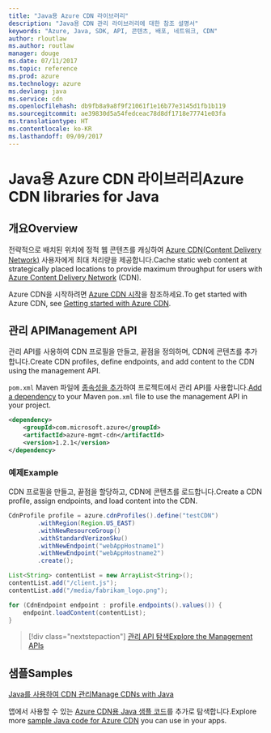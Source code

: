 ```yaml
---
title: "Java용 Azure CDN 라이브러리"
description: "Java용 CDN 관리 라이브러리에 대한 참조 설명서"
keywords: "Azure, Java, SDK, API, 콘텐츠, 배포, 네트워크, CDN"
author: rloutlaw
ms.author: routlaw
manager: douge
ms.date: 07/11/2017
ms.topic: reference
ms.prod: azure
ms.technology: azure
ms.devlang: java
ms.service: cdn
ms.openlocfilehash: db9fb8a9a8f9f21061f1e16b77e3145d1fb1b119
ms.sourcegitcommit: ae39830d5a54fedceac78d8df1718e77741e03fa
ms.translationtype: HT
ms.contentlocale: ko-KR
ms.lasthandoff: 09/09/2017
---
```

# <a name="azure-cdn-libraries-for-java"></a><span data-ttu-id="4ba9c-104">Java용 Azure CDN 라이브러리</span><span class="sxs-lookup"><span data-stu-id="4ba9c-104">Azure CDN libraries for Java</span></span>

## <a name="overview"></a><span data-ttu-id="4ba9c-105">개요</span><span class="sxs-lookup"><span data-stu-id="4ba9c-105">Overview</span></span>

<span data-ttu-id="4ba9c-106">전략적으로 배치된 위치에 정적 웹 콘텐츠를 캐싱하여 [Azure CDN(Content Delivery Network)](/azure/cdn/cdn-overview) 사용자에게 최대 처리량을 제공합니다.</span><span class="sxs-lookup"><span data-stu-id="4ba9c-106">Cache static web content at strategically placed locations to provide maximum throughput for users with [Azure Content Delivery Network](/azure/cdn/cdn-overview) (CDN).</span></span>

<span data-ttu-id="4ba9c-107">Azure CDN을 시작하려면 [Azure CDN 시작](/azure/cdn/cdn-create-new-endpoint)을 참조하세요.</span><span class="sxs-lookup"><span data-stu-id="4ba9c-107">To get started with Azure CDN, see [Getting started with Azure CDN](/azure/cdn/cdn-create-new-endpoint).</span></span>

## <a name="management-api"></a><span data-ttu-id="4ba9c-108">관리 API</span><span class="sxs-lookup"><span data-stu-id="4ba9c-108">Management API</span></span>

<span data-ttu-id="4ba9c-109">관리 API를 사용하여 CDN 프로필을 만들고, 끝점을 정의하며, CDN에 콘텐츠를 추가합니다.</span><span class="sxs-lookup"><span data-stu-id="4ba9c-109">Create CDN profiles, define endpoints, and add content to the CDN using the management API.</span></span>

<span data-ttu-id="4ba9c-110">`pom.xml` Maven 파일에 [종속성을 추가](https://maven.apache.org/guides/getting-started/index.html#How_do_I_use_external_dependencies)하여 프로젝트에서 관리 API를 사용합니다.</span><span class="sxs-lookup"><span data-stu-id="4ba9c-110">[Add a dependency](https://maven.apache.org/guides/getting-started/index.html#How_do_I_use_external_dependencies) to your Maven `pom.xml` file to use the management API in your project.</span></span>

```XML
<dependency>
    <groupId>com.microsoft.azure</groupId>
    <artifactId>azure-mgmt-cdn</artifactId>
    <version>1.2.1</version>
</dependency>
```   

### <a name="example"></a><span data-ttu-id="4ba9c-111">예제</span><span class="sxs-lookup"><span data-stu-id="4ba9c-111">Example</span></span>

<span data-ttu-id="4ba9c-112">CDN 프로필을 만들고, 끝점을 할당하고, CDN에 콘텐츠를 로드합니다.</span><span class="sxs-lookup"><span data-stu-id="4ba9c-112">Create a CDN profile, assign endpoints, and load content into the CDN.</span></span>

```java
CdnProfile profile = azure.cdnProfiles().define("testCDN")
        .withRegion(Region.US_EAST)
        .withNewResourceGroup()
        .withStandardVerizonSku()
        .withNewEndpoint("webAppHostname1")
        .withNewEndpoint("webAppHostname2")
        .create();

List<String> contentList = new ArrayList<String>();
contentList.add("/client.js");
contentList.add("/media/fabrikam_logo.png");

for (CdnEndpoint endpoint : profile.endpoints().values()) {
    endpoint.loadContent(contentList);
}
```

> [!div class="nextstepaction"]
> [<span data-ttu-id="4ba9c-113">관리 API 탐색</span><span class="sxs-lookup"><span data-stu-id="4ba9c-113">Explore the Management APIs</span></span>](/java/api/overview/azure/cdn/managementapi)

## <a name="samples"></a><span data-ttu-id="4ba9c-114">샘플</span><span class="sxs-lookup"><span data-stu-id="4ba9c-114">Samples</span></span>

[<span data-ttu-id="4ba9c-115">Java를 사용하여 CDN 관리</span><span class="sxs-lookup"><span data-stu-id="4ba9c-115">Manage CDNs with Java</span></span>](https://github.com/Azure-Samples/cdn-java-manage-cdn)

<span data-ttu-id="4ba9c-116">앱에서 사용할 수 있는 [Azure CDN용 Java 샘플 코드](https://azure.microsoft.com/resources/samples/?platform=java&term=cdn)를 추가로 탐색합니다.</span><span class="sxs-lookup"><span data-stu-id="4ba9c-116">Explore more [sample Java code for Azure CDN](https://azure.microsoft.com/resources/samples/?platform=java&term=cdn) you can use in your apps.</span></span>